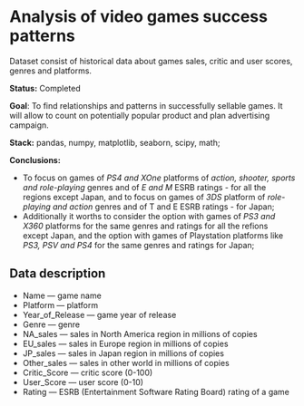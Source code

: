 # Analysis of video games success patterns
Dataset consist of historical data about games sales, critic and user scores, genres and platforms.

**Status:** Completed

**Goal**: To find relationships and patterns in successfully sellable games. It will allow to count on potentially popular product and plan advertising campaign.

**Stack:** pandas, numpy, matplotlib, seaborn, scipy, math;

**Conclusions:**
- To focus on games of *PS4 and XOne* platforms of *action, shooter, sports and role-playing* genres and of *E and M* ESRB ratings - for all the regions except Japan, and to focus on games of *3DS* platform of *role-playing and action* genres and of T and E ESRB ratings - for Japan;
- Additionally it worths to consider the option with games of *PS3 and X360* platforms for the same genres and ratings for all the refions except Japan, and the option with games of Playstation platforms like *PS3, PSV and PS4* for the same genres and ratings for Japan;

## Data description

- Name — game name
- Platform — platform
- Year_of_Release — game year of release
- Genre — genre
- NA_sales — sales in North America region in millions of copies
- EU_sales — sales in Europe region in millions of copies
- JP_sales — sales in Japan region in millions of copies
- Other_sales — sales in other world in millions of copies
- Critic_Score — critic score (0-100)
- User_Score — user score (0-10)
- Rating — ESRB (Entertainment Software Rating Board) rating of a game
